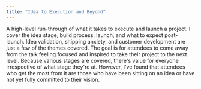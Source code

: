 ```yaml
---
title: "Idea to Execution and Beyond"
---
```


A high-level run-through of what it takes to execute and launch a project. I cover the idea stage, build process, launch, and what to expect post-launch. Idea validation, shipping anxiety, and customer development are just a few of the themes covered. The goal is for attendees to come away from the talk feeling focused and inspired to take their project to the next level. Because various stages are covered, there's value for everyone irrespective of what stage they're at. However, I've found that attendees who get the most from it are those who have been sitting on an idea or have not yet fully committed to their vision.
